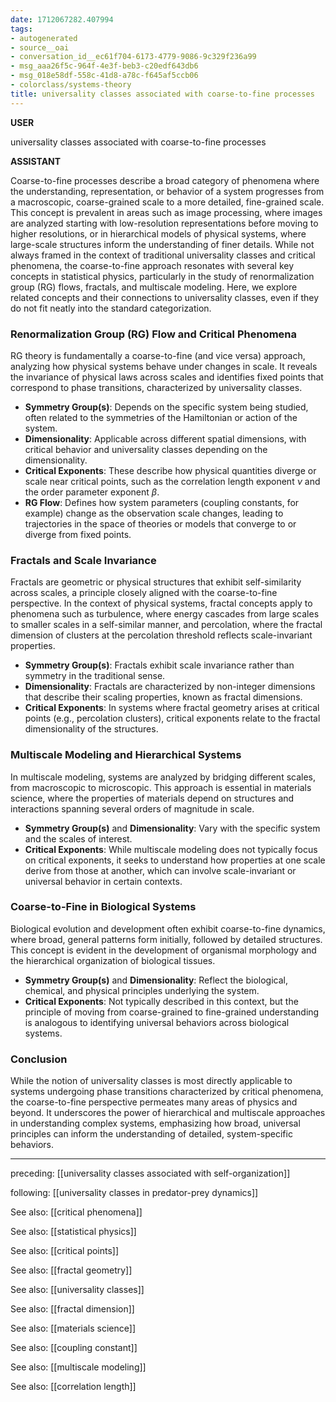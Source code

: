 ```yaml
---
date: 1712067282.407994
tags:
- autogenerated
- source__oai
- conversation_id__ec61f704-6173-4779-9086-9c329f236a99
- msg_aaa26f5c-964f-4e3f-beb3-c20edf643db6
- msg_018e58df-558c-41d8-a78c-f645af5ccb06
- colorclass/systems-theory
title: universality classes associated with coarse-to-fine processes
---
```


**USER**

universality classes associated with coarse-to-fine processes


**ASSISTANT**

Coarse-to-fine processes describe a broad category of phenomena where the understanding, representation, or behavior of a system progresses from a macroscopic, coarse-grained scale to a more detailed, fine-grained scale. This concept is prevalent in areas such as image processing, where images are analyzed starting with low-resolution representations before moving to higher resolutions, or in hierarchical models of physical systems, where large-scale structures inform the understanding of finer details. While not always framed in the context of traditional universality classes and critical phenomena, the coarse-to-fine approach resonates with several key concepts in statistical physics, particularly in the study of renormalization group (RG) flows, fractals, and multiscale modeling. Here, we explore related concepts and their connections to universality classes, even if they do not fit neatly into the standard categorization.

### Renormalization Group (RG) Flow and Critical Phenomena

RG theory is fundamentally a coarse-to-fine (and vice versa) approach, analyzing how physical systems behave under changes in scale. It reveals the invariance of physical laws across scales and identifies fixed points that correspond to phase transitions, characterized by universality classes.

- **Symmetry Group(s)**: Depends on the specific system being studied, often related to the symmetries of the Hamiltonian or action of the system.
- **Dimensionality**: Applicable across different spatial dimensions, with critical behavior and universality classes depending on the dimensionality.
- **Critical Exponents**: These describe how physical quantities diverge or scale near critical points, such as the correlation length exponent $\nu$ and the order parameter exponent $\beta$.
- **RG Flow**: Defines how system parameters (coupling constants, for example) change as the observation scale changes, leading to trajectories in the space of theories or models that converge to or diverge from fixed points.

### Fractals and Scale Invariance

Fractals are geometric or physical structures that exhibit self-similarity across scales, a principle closely aligned with the coarse-to-fine perspective. In the context of physical systems, fractal concepts apply to phenomena such as turbulence, where energy cascades from large scales to smaller scales in a self-similar manner, and percolation, where the fractal dimension of clusters at the percolation threshold reflects scale-invariant properties.

- **Symmetry Group(s)**: Fractals exhibit scale invariance rather than symmetry in the traditional sense.
- **Dimensionality**: Fractals are characterized by non-integer dimensions that describe their scaling properties, known as fractal dimensions.
- **Critical Exponents**: In systems where fractal geometry arises at critical points (e.g., percolation clusters), critical exponents relate to the fractal dimensionality of the structures.

### Multiscale Modeling and Hierarchical Systems

In multiscale modeling, systems are analyzed by bridging different scales, from macroscopic to microscopic. This approach is essential in materials science, where the properties of materials depend on structures and interactions spanning several orders of magnitude in scale.

- **Symmetry Group(s)** and **Dimensionality**: Vary with the specific system and the scales of interest.
- **Critical Exponents**: While multiscale modeling does not typically focus on critical exponents, it seeks to understand how properties at one scale derive from those at another, which can involve scale-invariant or universal behavior in certain contexts.

### Coarse-to-Fine in Biological Systems

Biological evolution and development often exhibit coarse-to-fine dynamics, where broad, general patterns form initially, followed by detailed structures. This concept is evident in the development of organismal morphology and the hierarchical organization of biological tissues.

- **Symmetry Group(s)** and **Dimensionality**: Reflect the biological, chemical, and physical principles underlying the system.
- **Critical Exponents**: Not typically described in this context, but the principle of moving from coarse-grained to fine-grained understanding is analogous to identifying universal behaviors across biological systems.

### Conclusion

While the notion of universality classes is most directly applicable to systems undergoing phase transitions characterized by critical phenomena, the coarse-to-fine perspective permeates many areas of physics and beyond. It underscores the power of hierarchical and multiscale approaches in understanding complex systems, emphasizing how broad, universal principles can inform the understanding of detailed, system-specific behaviors.


---

preceding: [[universality classes associated with self-organization]]  


following: [[universality classes in predator-prey dynamics]]

See also: [[critical phenomena]]


See also: [[statistical physics]]


See also: [[critical points]]


See also: [[fractal geometry]]


See also: [[universality classes]]


See also: [[fractal dimension]]


See also: [[materials science]]


See also: [[coupling constant]]


See also: [[multiscale modeling]]


See also: [[correlation length]]
